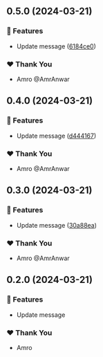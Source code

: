 ## 0.5.0 (2024-03-21)


### 🚀 Features

- Update message ([6184ce0](https://github.com/AmrAnwar/nx-semantic-release/commit/6184ce0))


### ❤️  Thank You

- Amro @AmrAnwar

## 0.4.0 (2024-03-21)


### 🚀 Features

- Update message ([d444167](https://github.com/AmrAnwar/nx-semantic-release/commit/d444167))


### ❤️  Thank You

- Amro @AmrAnwar

## 0.3.0 (2024-03-21)


### 🚀 Features

- Update message ([30a88ea](https://github.com/AmrAnwar/nx-semantic-release/commit/30a88ea))


### ❤️  Thank You

- Amro @AmrAnwar

## 0.2.0 (2024-03-21)


### 🚀 Features

- Update message


### ❤️  Thank You

- Amro